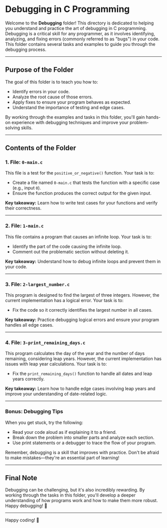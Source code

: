 # Debugging in C Programming

Welcome to the **Debugging** folder! This directory is dedicated to helping you understand and practice the art of debugging in C programming. Debugging is a critical skill for any programmer, as it involves identifying, analyzing, and fixing errors (commonly referred to as "bugs") in your code. This folder contains several tasks and examples to guide you through the debugging process.

---

## Purpose of the Folder

The goal of this folder is to teach you how to:
- Identify errors in your code.
- Analyze the root cause of those errors.
- Apply fixes to ensure your program behaves as expected.
- Understand the importance of testing and edge cases.

By working through the examples and tasks in this folder, you'll gain hands-on experience with debugging techniques and improve your problem-solving skills.

---

## Contents of the Folder

### 1. **File: `0-main.c`**
This file is a test for the `positive_or_negative()` function. Your task is to:
- Create a file named `0-main.c` that tests the function with a specific case (e.g., input `0`).
- Ensure the function produces the correct output for the given input.

**Key takeaway:** Learn how to write test cases for your functions and verify their correctness.

---

### 2. **File: `1-main.c`**
This file contains a program that causes an infinite loop. Your task is to:
- Identify the part of the code causing the infinite loop.
- Comment out the problematic section without deleting it.

**Key takeaway:** Understand how to debug infinite loops and prevent them in your code.

---

### 3. **File: `2-largest_number.c`**
This program is designed to find the largest of three integers. However, the current implementation has a logical error. Your task is to:
- Fix the code so it correctly identifies the largest number in all cases.

**Key takeaway:** Practice debugging logical errors and ensure your program handles all edge cases.

---

### 4. **File: `3-print_remaining_days.c`**
This program calculates the day of the year and the number of days remaining, considering leap years. However, the current implementation has issues with leap year calculations. Your task is to:
- Fix the `print_remaining_days()` function to handle all dates and leap years correctly.

**Key takeaway:** Learn how to handle edge cases involving leap years and improve your understanding of date-related logic.

---

### Bonus: **Debugging Tips**
When you get stuck, try the following:
- Read your code aloud as if explaining it to a friend.
- Break down the problem into smaller parts and analyze each section.
- Use print statements or a debugger to trace the flow of your program.

Remember, debugging is a skill that improves with practice. Don't be afraid to make mistakes—they're an essential part of learning!

---

## Final Note
Debugging can be challenging, but it's also incredibly rewarding. By working through the tasks in this folder, you'll develop a deeper understanding of how programs work and how to make them more robust. Happy debugging! 🎉

---

Happy coding! 🚀